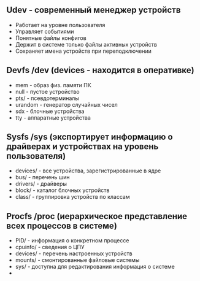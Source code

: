 ## Udev - современный менеджер устройств
* Работает на уровне пользователя
* Управляет событиями 
* Понятные файлы конфигов
* Держит в системе только файлы активных устройств 
* Сохраняет имена устройств при переподключении

## Devfs  /dev (devices - находится в оперативке)
* mem - образ физ. памяти ПК
* null - пустое устройство
* pts/ - псевдотерминалы 
* urandom - генератор случайных чисел
* sdx - блочные устройства 
* tty - аппаратные устройства

## Sysfs  /sys (экспортирует информацию о драйверах и устройствах на уровень пользователя)
*  devices/ - все устройства, зарегистрированные в ядре 
*  bus/ - перечень шин
*  drivers/ - драйверы
*  block/ -  каталог блочных устройств
*  class/ -  группировка устройств по классам
## Procfs  /proc (иерархическое представление всех процессов в системе)
*  PID/ - информация о конкретном процессе
*  cpuinfo/ - сведения о ЦПУ
*  devices/ - перечень настроенных устройств
*  mounts/ - смонтированные файловые системы
*  sys/ - доступна для редактирования информация о системе
* 
